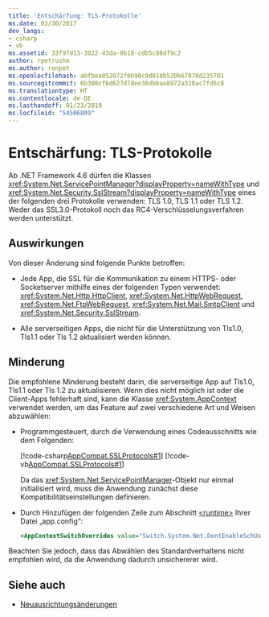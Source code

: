 ```yaml
---
title: 'Entschärfung: TLS-Protokolle'
ms.date: 03/30/2017
dev_langs:
- csharp
- vb
ms.assetid: 33f97d13-3022-43da-8b18-cdb5c88df9c2
author: rpetrusha
ms.author: ronpet
ms.openlocfilehash: abfbea052072f0b90c9d018b520b67878d235701
ms.sourcegitcommit: 6b308cf6d627d78ee36dbbae8972a310ac7fd6c8
ms.translationtype: HT
ms.contentlocale: de-DE
ms.lasthandoff: 01/23/2019
ms.locfileid: "54506809"
---
```

# <a name="mitigation-tls-protocols"></a>Entschärfung: TLS-Protokolle
Ab .NET Framework 4.6 dürfen die Klassen <xref:System.Net.ServicePointManager?displayProperty=nameWithType> und <xref:System.Net.Security.SslStream?displayProperty=nameWithType> eines der folgenden drei Protokolle verwenden: TLS 1.0, TLS 1.1 oder TLS 1.2. Weder das SSL3.0-Protokoll noch das RC4-Verschlüsselungsverfahren werden unterstützt.  
  
## <a name="impact"></a>Auswirkungen  
 Von dieser Änderung sind folgende Punkte betroffen:  
  
-   Jede App, die SSL für die Kommunikation zu einem HTTPS- oder Socketserver mithilfe eines der folgenden Typen verwendet: <xref:System.Net.Http.HttpClient>, <xref:System.Net.HttpWebRequest>, <xref:System.Net.FtpWebRequest>, <xref:System.Net.Mail.SmtpClient> und <xref:System.Net.Security.SslStream>.  
  
-   Alle serverseitigen Apps, die nicht für die Unterstützung von Tls1.0, Tls1.1 oder Tls 1.2 aktualisiert werden können.  
  
## <a name="mitigation"></a>Minderung  
 Die empfohlene Minderung besteht darin, die serverseitige App auf Tls1.0, Tls1.1 oder Tls 1.2 zu aktualisieren. Wenn dies nicht möglich ist oder die Client-Apps fehlerhaft sind, kann die Klasse <xref:System.AppContext> verwendet werden, um das Feature auf zwei verschiedene Art und Weisen abzuwählen:   
  
-   Programmgesteuert, durch die Verwendung eines Codeausschnitts wie dem Folgenden:  
  
     [!code-csharp[AppCompat.SSLProtocols#1](../../../samples/snippets/csharp/VS_Snippets_CLR/appcompat.sslprotocols/cs/program.cs#1)]
     [!code-vb[AppCompat.SSLProtocols#1](../../../samples/snippets/visualbasic/VS_Snippets_CLR/appcompat.sslprotocols/vb/module1.vb#1)]  
  
     Da das <xref:System.Net.ServicePointManager>-Objekt nur einmal initialisiert wird, muss die Anwendung zunächst diese Kompatibilitätseinstellungen definieren.  
  
-   Durch Hinzufügen der folgenden Zeile zum Abschnitt [\<runtime>](../../../docs/framework/configure-apps/file-schema/runtime/runtime-element.md) Ihrer Datei „app.config“:  
  
    ```xml  
    <AppContextSwitchOverrides value="Switch.System.Net.DontEnableSchUseStrongCrypto=true"/>  
    ```  
  
 Beachten Sie jedoch, dass das Abwählen des Standardverhaltens nicht empfohlen wird, da die Anwendung dadurch unsichererer wird.  
  
## <a name="see-also"></a>Siehe auch
- [Neuausrichtungsänderungen](../../../docs/framework/migration-guide/retargeting-changes-in-the-net-framework-4-6.md)
